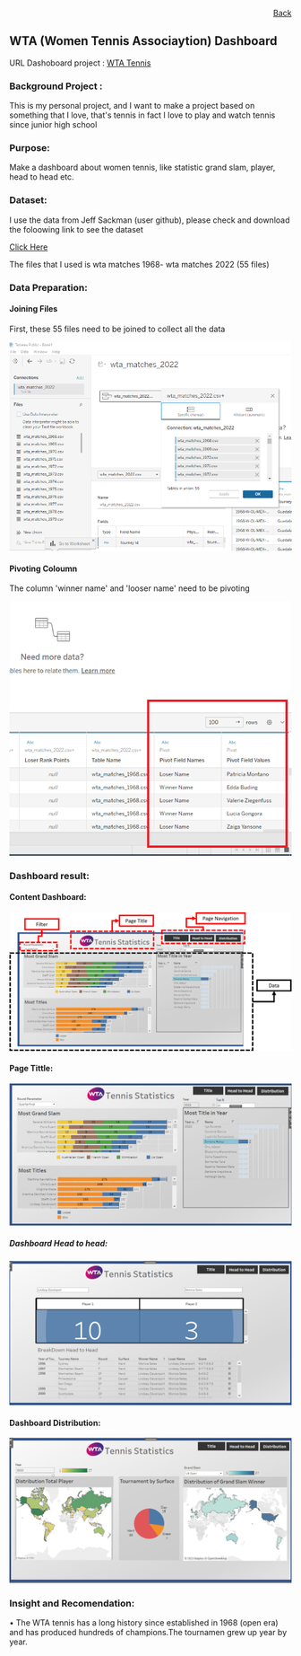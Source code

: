 <p align="right"> <a href="https://achmadirfana.github.io/portofolio/portfolio-tennis.html">Back</a></p>


<h2> WTA (Women Tennis Associaytion) Dashboard </h2>
<p> URL Dashoboard project : <a href="https://public.tableau.com/app/profile/achmad.irfan.afandi/viz/Statistics_16819371370300/Dashboard1?publish=yes">WTA Tennis </a></p>
<h3> Background Project :</h3>
<p>This is my personal project, and I want to make a project based on something that I love, that's tennis in fact I love to play and watch tennis since  junior high school  </p>
<h3>Purpose:</h3>
<p>Make a dashboard about women tennis, like statistic grand slam, player, head to head etc.</p>
<h3>Dataset:</h3>
<p>I use the data from Jeff Sackman (user github), please check and download the foloowing link to see the dataset</p>
<p> <a href="https://github.com/JeffSackmann/tennis_wta">Click Here </a></p>
<p> The files that I used is wta matches 1968- wta matches 2022 (55 files)
<h3> Data Preparation:</h3>
<h4>Joining Files</h4>
<p>First, these 55 files need to be joined to collect all the data </p>
<p align="center"> 
<img src="tennis 4.png" class="img-fluid" alt="">  
</p> 
<h4>Pivoting Coloumn </h4>
<p>The column 'winner name' and 'looser name' need to be pivoting </p>
<p align="center"> 
<img src="tennis 5.png" class="img-fluid" alt="">  
</p> 
<h3>Dashboard result:</h3>
<h4>Content Dashboard:</h4>
<p align="center"> 
<img src="tennis 6.png" class="img-fluid" alt="">  
</p>  
<h4>Page Tittle:</h4>
<p align="center"> 
<img src="tennis 1.png" class="img-fluid" alt="">  
</p>  
<h5>Dashboard Head to head:</h5>
<p align="center"> 
<img src="tennis 2.png" class="img-fluid" alt="">  
</p>
<h4>Dashboard Distribution:</h4>
<p align="center"> 
<img src="tennis 3.png" class="img-fluid" alt="">  
</p>
<h3>Insight and Recomendation:</h3>
<p>• The WTA tennis has a long history since established in 1968 (open era) and has produced hundreds of champions.The tournamen grew up year by year.  </p>

